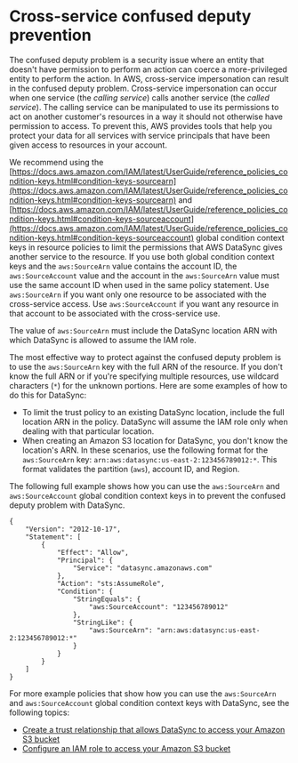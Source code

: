 # Cross\-service confused deputy prevention<a name="cross-service-confused-deputy-prevention"></a>

The confused deputy problem is a security issue where an entity that doesn't have permission to perform an action can coerce a more\-privileged entity to perform the action\. In AWS, cross\-service impersonation can result in the confused deputy problem\. Cross\-service impersonation can occur when one service \(the *calling service*\) calls another service \(the *called service*\)\. The calling service can be manipulated to use its permissions to act on another customer's resources in a way it should not otherwise have permission to access\. To prevent this, AWS provides tools that help you protect your data for all services with service principals that have been given access to resources in your account\. 

We recommend using the [https://docs.aws.amazon.com/IAM/latest/UserGuide/reference_policies_condition-keys.html#condition-keys-sourcearn](https://docs.aws.amazon.com/IAM/latest/UserGuide/reference_policies_condition-keys.html#condition-keys-sourcearn) and [https://docs.aws.amazon.com/IAM/latest/UserGuide/reference_policies_condition-keys.html#condition-keys-sourceaccount](https://docs.aws.amazon.com/IAM/latest/UserGuide/reference_policies_condition-keys.html#condition-keys-sourceaccount) global condition context keys in resource policies to limit the permissions that AWS DataSync gives another service to the resource\. If you use both global condition context keys and the `aws:SourceArn` value contains the account ID, the `aws:SourceAccount` value and the account in the `aws:SourceArn` value must use the same account ID when used in the same policy statement\. Use `aws:SourceArn` if you want only one resource to be associated with the cross\-service access\. Use `aws:SourceAccount` if you want any resource in that account to be associated with the cross\-service use\.

The value of `aws:SourceArn` must include the DataSync location ARN with which DataSync is allowed to assume the IAM role\.

The most effective way to protect against the confused deputy problem is to use the `aws:SourceArn` key with the full ARN of the resource\. If you don't know the full ARN or if you're specifying multiple resources, use wildcard characters \(`*`\) for the unknown portions\. Here are some examples of how to do this for DataSync:
+ To limit the trust policy to an existing DataSync location, include the full location ARN in the policy\. DataSync will assume the IAM role only when dealing with that particular location\.
+ When creating an Amazon S3 location for DataSync, you don't know the location's ARN\. In these scenarios, use the following format for the `aws:SourceArn` key: `arn:aws:datasync:us-east-2:123456789012:*`\. This format validates the partition \(`aws`\), account ID, and Region\.

The following full example shows how you can use the `aws:SourceArn` and `aws:SourceAccount` global condition context keys in to prevent the confused deputy problem with DataSync\.

```
{
    "Version": "2012-10-17",
    "Statement": [
        {
            "Effect": "Allow",
            "Principal": {
                "Service": "datasync.amazonaws.com"
            },
            "Action": "sts:AssumeRole",
            "Condition": {
                "StringEquals": {
                    "aws:SourceAccount": "123456789012"
                },
                "StringLike": {
                    "aws:SourceArn": "arn:aws:datasync:us-east-2:123456789012:*"
                }
            }
        }
    ]
}
```

For more example policies that show how you can use the `aws:SourceArn` and `aws:SourceAccount` global condition context keys with DataSync, see the following topics: 
+ [Create a trust relationship that allows DataSync to access your Amazon S3 bucket](using-identity-based-policies.md#datasync-example1)
+ [Configure an IAM role to access your Amazon S3 bucket](create-s3-location.md#create-role-manually)